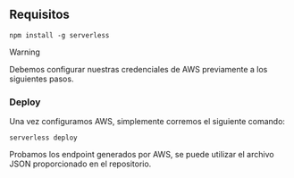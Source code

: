 ## Requisitos

```
npm install -g serverless
```
> [!WARNING]
> Debemos configurar nuestras credenciales de AWS previamente a los siguientes pasos.

### Deploy

Una vez configuramos AWS, simplemente corremos el siguiente comando:

```
serverless deploy
```

Probamos los endpoint generados por AWS, se puede utilizar el archivo JSON proporcionado en el repositorio.
